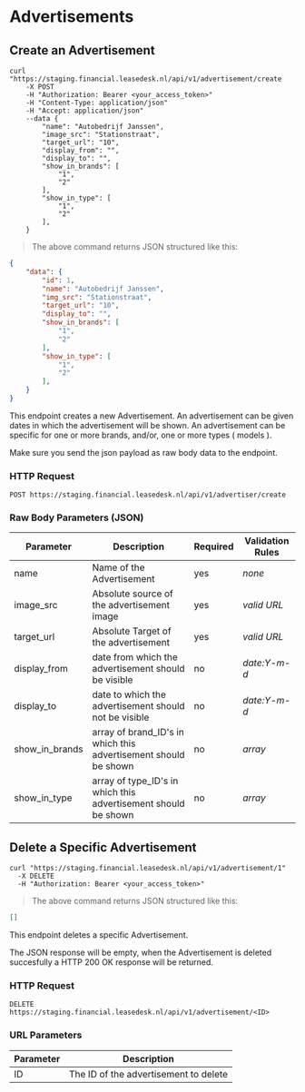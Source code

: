 # Advertisements

## Create an Advertisement


```shell
curl "https://staging.financial.leasedesk.nl/api/v1/advertisement/create
    -X POST
    -H "Authorization: Bearer <your_access_token>"
    -H "Content-Type: application/json"
    -H "Accept: application/json"
    --data {
        "name": "Autobedrijf Janssen",
        "image_src": "Stationstraat",
        "target_url": "10",
        "display_from": "",
        "display_to": "",
        "show_in_brands": [
        	"1",
        	"2"
        ],
        "show_in_type": [
        	"1",
        	"2"
        ],        
    }
```

> The above command returns JSON structured like this:

```json
{
    "data": {
        "id": 1,
        "name": "Autobedrijf Janssen",
        "img_src": "Stationstraat",
        "target_url": "10",
        "display_to": "",
        "show_in_brands": [
        	"1",
        	"2"
        ],
        "show_in_type": [
        	"1",
        	"2"
        ],   
    }
}
```
This endpoint creates a new Advertisement. An advertisement can be given dates in which the advertisement will be shown.
An advertisement can be specific for one or more brands, and/or, one or more types ( models ).

<aside class="warning">Make sure you send the json payload as raw body data to the endpoint.</aside>

### HTTP Request

`POST https://staging.financial.leasedesk.nl/api/v1/advertiser/create`

### Raw Body Parameters (JSON)

Parameter | Description | Required | Validation Rules
--------- | ----------- | -------- | ----------------
name | Name of the Advertisement | yes | *none*
image_src | Absolute source of the advertisement image | yes | *valid URL*
target_url | Absolute Target of the advertisement | yes | *valid URL*
display_from | date from which the advertisement should be visible | no | *date:Y-m-d*
display_to | date to which the advertisement should not be visible | no | *date:Y-m-d*
show_in_brands | array of brand_ID's in which this advertisement should be shown | no | *array*
show_in_type | array of type_ID's in which this advertisement should be shown | no | *array*

## Delete a Specific Advertisement

```shell
curl "https://staging.financial.leasedesk.nl/api/v1/advertisement/1"
  -X DELETE
  -H "Authorization: Bearer <your_access_token>"
```

> The above command returns JSON structured like this:

```json
[]
```

This endpoint deletes a specific Advertisement.

<aside class="warning">The JSON response will be empty, when the Advertisement is deleted succesfully a HTTP 200 OK response will be returned.</aside>

### HTTP Request

`DELETE https://staging.financial.leasedesk.nl/api/v1/advertisement/<ID>`

### URL Parameters

Parameter | Description
--------- | -----------
ID | The ID of the advertisement to delete